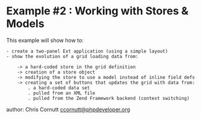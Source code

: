 Example #2 : Working with Stores & Models
===========

This example will show how to:

	- create a two-panel Ext application (using a simple layout)
	- show the evolution of a grid loading data from:

		-> a hard-coded store in the grid definition
		-> creation of a store object
		-> modifying the store to use a model instead of inline field defs
		-> creating a set of buttons that updates the grid with data from:
			. a hard-coded data set
			. pulled from an XML file
			. pulled from the Zend Framework backend (context switching)

author: Chris Cornutt <ccornutt@phpdeveloper.org>